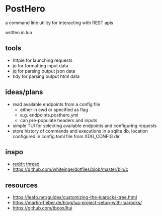 # PostHero

a command line utility for interacting with REST apis

written in lua

## tools

- httpie for launching requests
- jo for formatting input data
- jq for parsing output json data
- tidy for parsing output html data

## ideas/plans

- read available endpoints from a config file
    - either in cwd or specified as flag
    - e.g. endpoints.posthero.yml
    - can pre-populate headers and inputs
- simple TUI for selecting available endpoints and configuring
  requests
- store history of commands and executions in a sqlite db, location configured
  in config.toml file from XDG_CONFIG dir

## inspo

- [reddit thread](https://www.reddit.com/r/commandline/comments/ev0ukt/comment/ffysbng/?utm_source=share&utm_medium=web3x&utm_name=web3xcss&utm_term=1&utm_content=share_button)
- https://github.com/whiteinge/dotfiles/blob/master/bin/c

## resources

- https://leafo.net/guides/customizing-the-luarocks-tree.html
- https://martin-fieber.de/blog/lua-project-setup-with-luarocks/
- https://github.com/tboox/ltui
